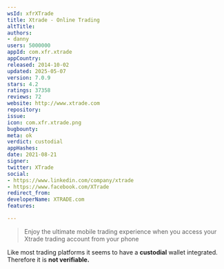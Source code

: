 ```yaml
---
wsId: xfrXTrade
title: Xtrade - Online Trading
altTitle: 
authors:
- danny
users: 5000000
appId: com.xfr.xtrade
appCountry: 
released: 2014-10-02
updated: 2025-05-07
version: 7.0.9
stars: 4.2
ratings: 37358
reviews: 72
website: http://www.xtrade.com
repository: 
issue: 
icon: com.xfr.xtrade.png
bugbounty: 
meta: ok
verdict: custodial
appHashes: 
date: 2021-08-21
signer: 
twitter: XTrade
social:
- https://www.linkedin.com/company/xtrade
- https://www.facebook.com/XTrade
redirect_from: 
developerName: XTRADE.com
features: 

---
```


> Enjoy the ultimate mobile trading experience when you access your Xtrade trading account from your phone

Like most trading platforms it seems to have a **custodial** wallet integrated. Therefore it is **not verifiable.**
